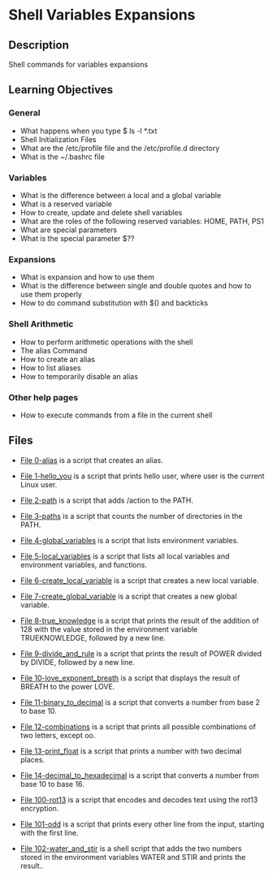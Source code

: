 # Shell Variables Expansions
## Description
Shell commands for variables expansions

## Learning Objectives

### General
* What happens when you type $ ls -l *.txt
* Shell Initialization Files
* What are the /etc/profile file and the /etc/profile.d directory
* What is the ~/.bashrc file
### Variables
* What is the difference between a local and a global variable
* What is a reserved variable
* How to create, update and delete shell variables
* What are the roles of the following reserved variables: HOME, PATH, PS1
* What are special parameters
* What is the special parameter $??
### Expansions
* What is expansion and how to use them
* What is the difference between single and double quotes and how to use them properly
* How to do command substitution with $() and backticks
### Shell Arithmetic
* How to perform arithmetic operations with the shell
* The alias Command
* How to create an alias
* How to list aliases
* How to temporarily disable an alias
### Other help pages
* How to execute commands from a file in the current shell


## Files

- [File 0-alias](./0-alias) is a script that creates an alias.

- [File 1-hello_you](./1-hello_you) is a script that prints hello user, where user is the current Linux user.

- [File 2-path](./2-path) is a script that adds /action to the PATH.

- [File 3-paths](./3-paths) is a script that counts the number of directories in the PATH.

- [File 4-global_variables](./4-global_variables) is a script that lists environment variables.

- [File 5-local_variables](./5-local_variables) is a script that lists all local variables and environment variables, and functions.

- [File 6-create_local_variable](./6-create_local_variable) is a script that creates a new local variable.

- [File 7-create_global_variable](./7-create_global_variable) is a script that creates a new global variable.

- [File 8-true_knowledge](./8-true_knowledge) is a script that prints the result of the addition of 128 with the value stored in the environment variable TRUEKNOWLEDGE, followed by a new line.

- [File 9-divide_and_rule](./9-divide_and_rule) is a script that prints the result of POWER divided by DIVIDE, followed by a new line.

- [File 10-love_exponent_breath](./10-love_exponent_breath) is a script that displays the result of BREATH to the power LOVE.

- [File 11-binary_to_decimal](/.11-binary_to_decimal) is a script that converts a number from base 2 to base 10.

- [File 12-combinations](./12-combinations) is a script that prints all possible combinations of two letters, except oo.

- [File 13-print_float](./13-print_float) is a script that prints a number with two decimal places.

- [File 14-decimal_to_hexadecimal](./14-decimal_to_hexadecimal) is a script that converts a number from base 10 to base 16.

- [File 100-rot13](./100-rot13) is a script that encodes and decodes text using the rot13 encryption.

- [File 101-odd](./101-odd) is a script that prints every other line from the input, starting with the first line.

- [File 102-water_and_stir](./102-water_and_stir) is a shell script that adds the two numbers stored in the environment variables WATER and STIR and prints the result..
